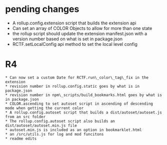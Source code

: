# pending changes


* A rollup.config.extension script that builds the extension api
* Can set an array of COLOR Objects to allow for more than one state
* the rollup script should update the extension manifest.json with a version number based on what is set in package.json
* RCTF.setLocalConfig api method to set the local level config


# R4
    * Can now set a custom Date for RCTF.run\_color\_tag\_fix in the extension
    * revision number in rollup.config.static goes by what is in package.json
    * revision number in npm\_scripts/build_bookmarks.html goes by what is in package.json
    * COLOR.ascending to set autoset script in ascending of descending mode when getting the current color
    * A rollup.config.autoset script that builds a dist/autoset/autoset.js from an src folder
    * The rollup.config.autoset script also builds an dist/autoset/autoset.min.js file
    * autoset.min.js is included as an option in bookmarklet.html
    * an /src/utils.js for log and mod funcitons
    * readme edits
